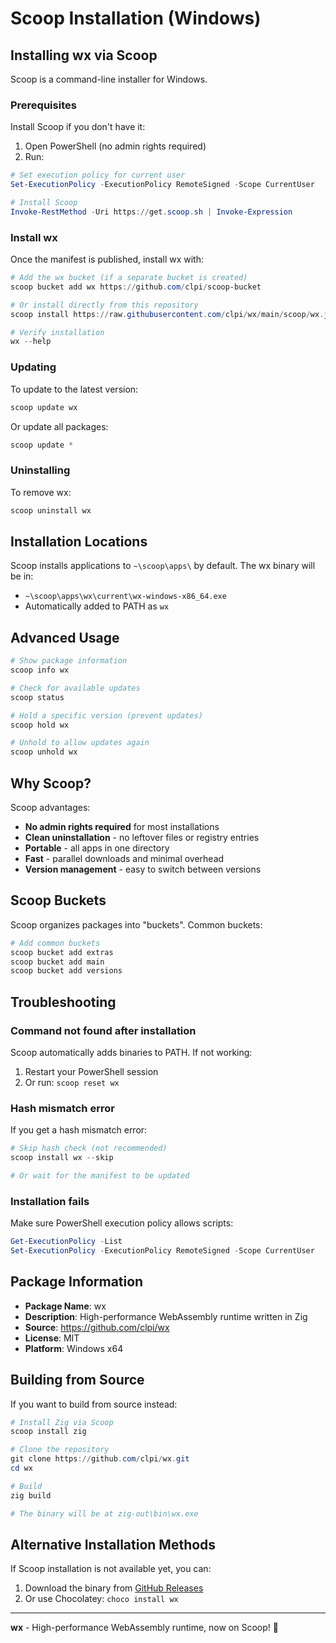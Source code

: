 # Scoop Installation (Windows)

## Installing wx via Scoop

Scoop is a command-line installer for Windows.

### Prerequisites

Install Scoop if you don't have it:

1. Open PowerShell (no admin rights required)
2. Run:

```powershell
# Set execution policy for current user
Set-ExecutionPolicy -ExecutionPolicy RemoteSigned -Scope CurrentUser

# Install Scoop
Invoke-RestMethod -Uri https://get.scoop.sh | Invoke-Expression
```

### Install wx

Once the manifest is published, install wx with:

```powershell
# Add the wx bucket (if a separate bucket is created)
scoop bucket add wx https://github.com/clpi/scoop-bucket

# Or install directly from this repository
scoop install https://raw.githubusercontent.com/clpi/wx/main/scoop/wx.json

# Verify installation
wx --help
```

### Updating

To update to the latest version:

```powershell
scoop update wx
```

Or update all packages:

```powershell
scoop update *
```

### Uninstalling

To remove wx:

```powershell
scoop uninstall wx
```

## Installation Locations

Scoop installs applications to `~\scoop\apps\` by default. The wx binary will be in:
- `~\scoop\apps\wx\current\wx-windows-x86_64.exe`
- Automatically added to PATH as `wx`

## Advanced Usage

```powershell
# Show package information
scoop info wx

# Check for available updates
scoop status

# Hold a specific version (prevent updates)
scoop hold wx

# Unhold to allow updates again
scoop unhold wx
```

## Why Scoop?

Scoop advantages:
- **No admin rights required** for most installations
- **Clean uninstallation** - no leftover files or registry entries
- **Portable** - all apps in one directory
- **Fast** - parallel downloads and minimal overhead
- **Version management** - easy to switch between versions

## Scoop Buckets

Scoop organizes packages into "buckets". Common buckets:

```powershell
# Add common buckets
scoop bucket add extras
scoop bucket add main
scoop bucket add versions
```

## Troubleshooting

### Command not found after installation

Scoop automatically adds binaries to PATH. If not working:

1. Restart your PowerShell session
2. Or run: `scoop reset wx`

### Hash mismatch error

If you get a hash mismatch error:

```powershell
# Skip hash check (not recommended)
scoop install wx --skip

# Or wait for the manifest to be updated
```

### Installation fails

Make sure PowerShell execution policy allows scripts:

```powershell
Get-ExecutionPolicy -List
Set-ExecutionPolicy -ExecutionPolicy RemoteSigned -Scope CurrentUser
```

## Package Information

- **Package Name**: wx
- **Description**: High-performance WebAssembly runtime written in Zig
- **Source**: https://github.com/clpi/wx
- **License**: MIT
- **Platform**: Windows x64

## Building from Source

If you want to build from source instead:

```powershell
# Install Zig via Scoop
scoop install zig

# Clone the repository
git clone https://github.com/clpi/wx.git
cd wx

# Build
zig build

# The binary will be at zig-out\bin\wx.exe
```

## Alternative Installation Methods

If Scoop installation is not available yet, you can:

1. Download the binary from [GitHub Releases](https://github.com/clpi/wx/releases)
2. Or use Chocolatey: `choco install wx`

---

**wx** - High-performance WebAssembly runtime, now on Scoop! 🥄
